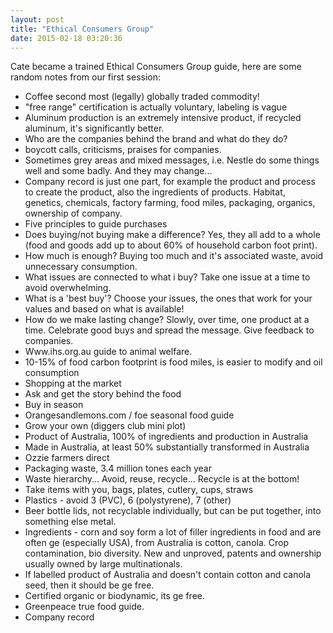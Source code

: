 ```yaml
---
layout: post
title: "Ethical Consumers Group"
date: 2015-02-18 03:20:36
---
```


Cate became a trained Ethical Consumers Group guide, here are some random notes from our first session:

*   Coffee second most (legally) globally traded commodity!
*   "free range" certification is actually voluntary, labeling is vague
*   Aluminum production is an extremely intensive product, if recycled aluminum, it's significantly better.
*   Who are the companies behind the brand and what do they do?
*   boycott calls, criticisms, praises for companies.
*   Sometimes grey areas and mixed messages, i.e. Nestle do some things well and some badly. And they may change...
*   Company record is just one part, for example the product and process to create the product, also the ingredients of products. Habitat, genetics, chemicals, factory farming, food miles, packaging, organics, ownership of company.
*   Five principles to guide purchases
*   Does buying/not buying make a difference? Yes, they all add to a whole (food and goods add up to about 60% of household carbon foot print).
*   How much is enough? Buying too much and it's associated waste, avoid unnecessary consumption.
*   What issues are connected to what i buy? Take one issue at a time to avoid overwhelming.
*   What is a 'best buy'? Choose your issues, the ones that work for your values and based on what is available!
*   How do we make lasting change? Slowly, over time, one product at a time. Celebrate good buys and spread the message. Give feedback to companies.
*   Www.ihs.org.au guide to animal welfare.
*   10-15% of food carbon footprint is food miles, is easier to modify and oil consumption
*   Shopping at the market
*   Ask and get the story behind the food
*   Buy in season
*   Orangesandlemons.com / foe seasonal food guide
*   Grow your own (diggers club mini plot)
*   Product of Australia, 100% of ingredients and production in Australia
*   Made in Australia, at least 50% substantially transformed in Australia
*   Ozzie farmers direct
*   Packaging waste, 3.4 million tones each year
*   Waste hierarchy... Avoid, reuse, recycle... Recycle is at the bottom!
*   Take items with you, bags, plates, cutlery, cups, straws
*   Plastics - avoid 3 (PVC), 6 (polystyrene), 7 (other)
*   Beer bottle lids, not recyclable individually, but can be put together, into something else metal.
*   Ingredients - corn and soy form a lot of filler ingredients in food and are often ge (especially USA), from Australia is cotton, canola. Crop contamination, bio diversity. New and unproved, patents and ownership usually owned by large multinationals.
*   If labelled product of Australia and doesn't contain cotton and canola seed, then it should be ge free.
*   Certified organic or biodynamic, its ge free.
*   Greenpeace true food guide.
*   Company record

 